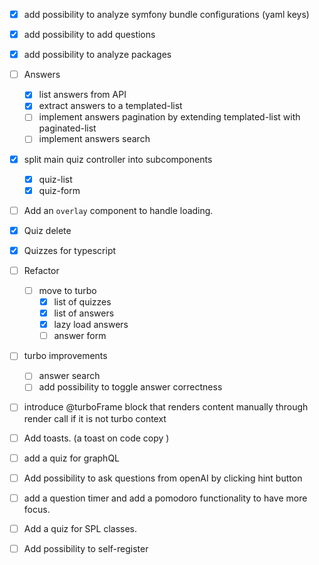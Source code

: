 - [x] add possibility to analyze symfony bundle configurations (yaml keys)
- [x] add possibility to add questions
- [x] add possibility to analyze packages
- [ ] Answers
  - [x] list answers from API
  - [x] extract answers to a templated-list
  - [ ] implement answers pagination by extending templated-list with paginated-list
  - [ ] implement answers search
- [x] split main quiz controller into subcomponents
  - [x] quiz-list
  - [x] quiz-form
- [ ] Add an `overlay` component to handle loading.
- [x] Quiz delete 
- [x] Quizzes for typescript 

- [ ] Refactor
  - [ ] move to turbo
    - [x] list of quizzes
    - [x] list of answers
    - [x] lazy load answers
    - [ ] answer form
- [ ] turbo improvements
  - [ ] answer search
  - [ ] add possibility to toggle answer correctness
- [ ] introduce @turboFrame block that renders content manually through render call if it is not turbo context
- [ ] Add toasts. (a toast on code copy )

- [ ] add a quiz for graphQL
- [ ] Add possibility to ask questions from openAI by clicking hint button
- [ ] add a question timer and add a pomodoro functionality to have more focus.
- [ ] Add a quiz for SPL classes.


- [ ] Add possibility to self-register
